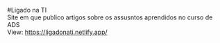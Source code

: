 #Ligado na TI</br>
Site em que publico artigos sobre os assusntos aprendidos no curso de ADS</br>
View: https://ligadonati.netlify.app/
